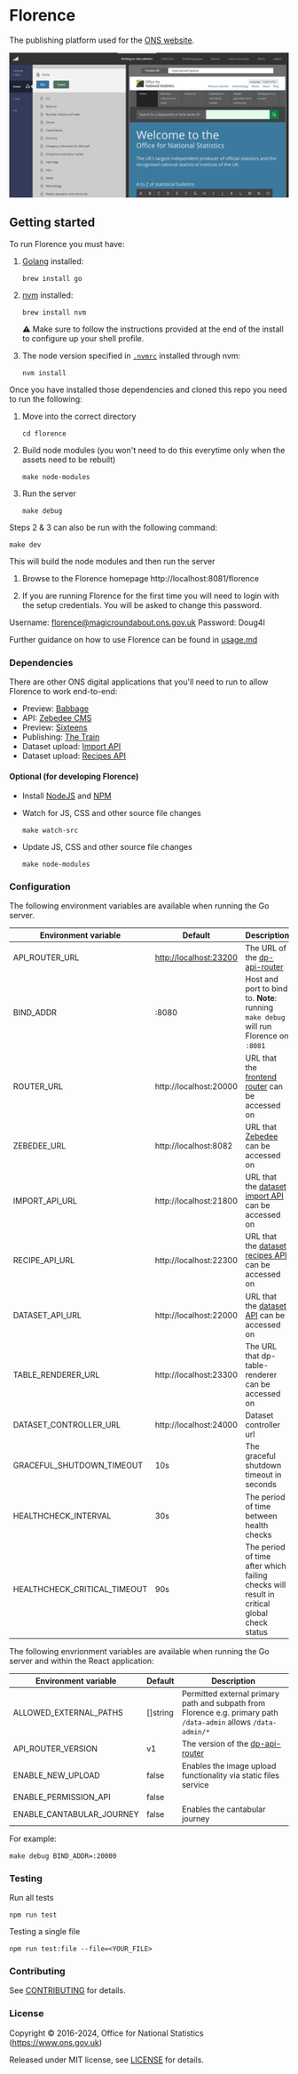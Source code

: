 # Florence

The publishing platform used for the [ONS website](https://www.ons.gov.uk).

![Florence screenshot](images/Florence%20screenshot.png "Florence screenshot")

## Getting started

To run Florence you must have:

1. [Golang](https://golang.org/) installed:

   ```shell
   brew install go
   ```

1. [nvm](https://github.com/nvm-sh/nvm) installed:

   ```shell
   brew install nvm
   ```

   :warning: Make sure to follow the instructions provided at the end of the install to configure up your shell profile.

1. The node version specified in [`.nvmrc`](./.nvmrc) installed through nvm:

   ```shell
   nvm install
   ```

Once you have installed those dependencies and cloned this repo you need to run the following:

1. Move into the correct directory

    ```shell
    cd florence
    ```

1. Build node modules (you won't need to do this everytime only when the assets need to be rebuilt)

   ```shell
   make node-modules
   ```

1. Run the server

   ```shell
   make debug
   ```

Steps 2 & 3 can also be run with the following command:

```shell
make dev
```

This will build the node modules and then run the server

1. Browse to the Florence homepage http://localhost:8081/florence

1. If you are running Florence for the first time you will need to login with the setup credentials. You will be asked to change this password.

Username: florence@magicroundabout.ons.gov.uk
Password: Doug4l

Further guidance on how to use Florence can be found in [usage.md](USAGE.md)

### Dependencies

There are other ONS digital applications that you'll need to run to allow Florence to work end-to-end:

- Preview: [Babbage](https://github.com/ONSdigital/babbage)
- API: [Zebedee CMS](https://github.com/ONSdigital/zebedee)
- Preview: [Sixteens](https://github.com/ONSdigital/sixteens)
- Publishing: [The Train](https://github.com/ONSdigital/sixteens)
- Dataset upload: [Import API](https://github.com/ONSdigital/dp-import-api)
- Dataset upload: [Recipes API](https://github.com/ONSdigital/dp-recipe-api)

#### Optional (for developing Florence)

- Install [NodeJS](https://nodejs.org/en/) and [NPM](https://www.npmjs.com/)
- Watch for JS, CSS and other source file changes

   ```shell
   make watch-src
   ```

- Update JS, CSS and other source file changes

   ```shell
   make node-modules
   ```

### Configuration

The following environment variables are available when running the Go server.

| Environment variable         | Default                           | Description
|------------------------------|-----------------------------------|------------
| API_ROUTER_URL               | <http://localhost:23200>          | The URL of the [dp-api-router](https://github.com/ONSdigital/dp-api-router)  
| BIND_ADDR                    | :8080                             | Host and port to bind to. **Note**: running `make debug` will run Florence on `:8081`
| ROUTER_URL                   | http://localhost:20000            | URL that the [frontend router](https://github.com/ONSdigital/dp-frontend-router) can be accessed on
| ZEBEDEE_URL                  | http://localhost:8082             | URL that [Zebedee](https://github.com/ONSdigital/zebedee) can be accessed on
| IMPORT_API_URL               | http://localhost:21800            | URL that the [dataset import API](https://github.com/ONSdigital/dp-import-api) can be accessed on
| RECIPE_API_URL               | http://localhost:22300            | URL that the [dataset recipes API](https://github.com/ONSdigital/dp-recipe-api) can be accessed on
| DATASET_API_URL              | http://localhost:22000            | URL that the [dataset API](https://github.com/ONSdigital/dp-dataset-api) can be accessed on
| TABLE_RENDERER_URL           | http://localhost:23300            | The URL that dp-table-renderer can be accessed on
| DATASET_CONTROLLER_URL       | http://localhost:24000            | Dataset controller url
| GRACEFUL_SHUTDOWN_TIMEOUT    | 10s                               | The graceful shutdown timeout in seconds
| HEALTHCHECK_INTERVAL         | 30s                               | The period of time between health checks
| HEALTHCHECK_CRITICAL_TIMEOUT | 90s                               | The period of time after which failing checks will result in critical global check status

The following envrionment variables are available when running the Go server and within the React application:

| Environment variable      | Default | Description
|---------------------------|---------|------------
| ALLOWED_EXTERNAL_PATHS    | []string| Permitted external primary path and subpath from Florence e.g. primary path `/data-admin` allows `/data-admin/*`
| API_ROUTER_VERSION        | v1      | The version of the [dp-api-router](https://github.com/ONSdigital/dp-api-router)
| ENABLE_NEW_UPLOAD         | false   | Enables the image upload functionality via static files service
| ENABLE_PERMISSION_API     | false   |
| ENABLE_CANTABULAR_JOURNEY | false   | Enables the cantabular journey

For example:

```
make debug BIND_ADDR=:20000
```

### Testing

Run all tests

```shell
npm run test
```

Testing a single file

```shell
npm run test:file --file=<YOUR_FILE>
```

### Contributing

See [CONTRIBUTING](CONTRIBUTING.md) for details.

### License

Copyright © 2016-2024, Office for National Statistics (https://www.ons.gov.uk)

Released under MIT license, see [LICENSE](LICENSE.md) for details.
